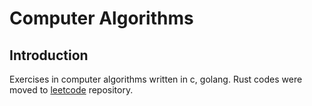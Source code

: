 # Computer Algorithms

## Introduction

Exercises in computer algorithms written in c, golang. Rust codes were moved to [leetcode](https://github.com/liangcorp/leetcode) repository.
